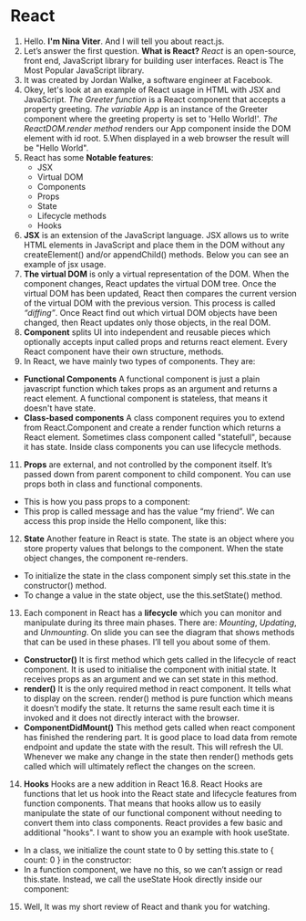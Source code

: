 # **React**
1. Hello. **I'm Nina Viter**. And I will tell you about react.js.
2. Let’s answer the first question. **What is React?**
*React* is an open-source, front end, JavaScript library for building user interfaces. React is The Most Popular JavaScript library.
3. It was created by Jordan Walke, a software engineer at Facebook.
4. Okey, let's look at an example of React usage in HTML with JSX and JavaScript.
*The Greeter function* is a React component that accepts a property greeting. 
*The variable App* is an instance of the Greeter component where the greeting property is set to 'Hello World!'. 
*The ReactDOM.render method* renders our App component inside the DOM element   with id root.
5.When displayed in a web browser the result will be "Hello World".
6. React has some **Notable features**:
   * JSX
   * Virtual DOM
   * Components
   * Props
   * State
   * Lifecycle methods
   * Hooks
7. **JSX** is an extension of the JavaScript language.
JSX allows us to write HTML elements in JavaScript and place them in the DOM without any createElement()  and/or appendChild() methods.
Below you can see an example of jsx usage.
8. **The virtual DOM** is only a virtual representation of the DOM.
When the component changes, React updates the virtual DOM tree. Once the virtual DOM has been updated, React then compares the current version of the virtual DOM with the previous version. This process is called *“diffing”*.
Once React find out which virtual DOM objects have been changed, then React updates only those objects, in the real DOM.
9. **Component** splits UI into independent and reusable pieces which optionally accepts input called props and returns react element. Every React component have their own structure, methods.
10. In React, we have mainly two types of components. They are:
  * **Functional Components**
A functional component is just a plain javascript function which takes props as an argument and returns a react element. A functional component is stateless, that means  it doesn't have state.
  * **Class-based components**
A class component requires you to extend from React.Component and create a render function which returns a React element. Sometimes class component called "statefull", because it has state. Inside class components you can use lifecycle methods.
11. **Props** are external, and not controlled by the component itself. It’s passed down from parent component to child component. You can use props both in class and functional components.
  * This is how you pass props to a component:
  * This prop is called message and has the value “my friend”. We can access this prop inside the Hello component, like this:
12. **State**
Another feature in React is state. The state is an object where you store property values that belongs to the component. When the state object changes, the component re-renders.
  * To initialize the state in the class component simply set this.state  in the constructor() method.
  * To change a value in the state object, use the this.setState() method.
13. Each component in React has a **lifecycle** which you can monitor and manipulate during its three main phases.
There are: *Mounting*, *Updating*, and *Unmounting*.
On slide you can see the diagram that shows methods that can be used in these phases. I’ll tell you about some of them.
  * **Constructor()**
It is first method which gets called in the lifecycle of react component. It is used to initialise the component with initial state. It receives props as an argument and we can set state in this method.
  * **render()**
It is the only required method in react component. It tells what to display on the screen. render() method is pure function which means it doesn’t modify the state. It returns the same result each time it is invoked and it does not directly interact with the browser.
  * **ComponentDidMount()**
This method gets called when react component has finished the rendering part. It is good place to load data from remote endpoint and update the state with the result. This will refresh the UI. Whenever we make any change in the state then render() methods gets called which will ultimately reflect the changes on the screen.
14. **Hooks** 
Hooks are a new addition in React 16.8. React Hooks are functions that let us hook into the React state and lifecycle features from function components. That means that hooks allow us to easily manipulate the state of our functional component without needing to convert them into class components.
React provides a few basic and additional "hooks".
I want to show you an example with hook useState.
  * In a class, we initialize the count state to 0 by setting this.state to { count: 0 } in the constructor:
  * In a function component, we have no this, so we can’t assign or read this.state. Instead, we call the useState Hook directly inside our component:
15. Well, It was my short review of React and thank you for watching.

